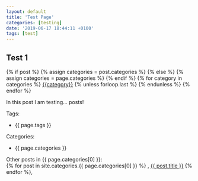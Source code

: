 ```yaml
---
layout: default
title: 'Test Page'
categories: [testing]
date: '2019-06-17 18:44:11 +0100'
tags: [test]
---
```


## Test 1

<!-- SHOW CATEGORIES -->
<div class="post-categories">
  {% if post %}
    {% assign categories = post.categories %}
  {% else %}
    {% assign categories = page.categories %}
  {% endif %}
  {% for category in categories %}
  <a href="{{site.baseurl}}/categories/#{{category|slugize}}">{{category}}</a>
  {% unless forloop.last %}&nbsp;{% endunless %}
  {% endfor %}
</div>

<!-- CONTENT -->
In this post I am testing... posts!  

Tags:  
- {{ page.tags }}  

Categories:  
- {{ page.categories }}  

Other posts in {{ page.categories[0] }}:  
{% for post in site.categories.{{ page.categories[0] }} %} , <span class="related_post"><a href="{{ post.url }}">{{ post.title }}</a></span> {% endfor %},
